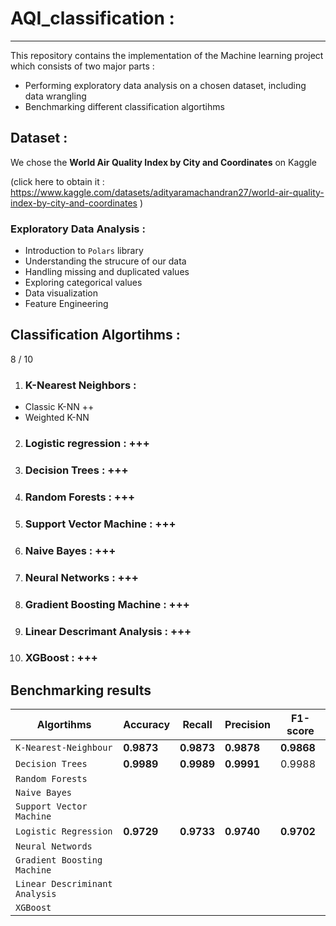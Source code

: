# AQI_classification : 
-----

This repository contains the implementation of the Machine learning project which consists of two major parts : 
- Performing exploratory data analysis on a chosen dataset, including data wrangling
- Benchmarking different classification algortihms


## Dataset : 
We chose the **World Air Quality Index by City and Coordinates** on Kaggle

(click here to obtain it :
 <https://www.kaggle.com/datasets/adityaramachandran27/world-air-quality-index-by-city-and-coordinates> 
 )

### Exploratory Data Analysis : 
- Introduction to `Polars` library
- Understanding the strucure of our data
- Handling missing and duplicated values
- Exploring categorical values
- Data visualization
- Feature Engineering


## Classification Algortihms :

8 / 10

1. ### K-Nearest Neighbors :
- Classic K-NN ++
- Weighted K-NN
2. ### Logistic regression :  +++
3. ### Decision Trees : +++
4. ### Random Forests : +++
5. ### Support Vector Machine : +++
6. ### Naive Bayes : +++
7. ### Neural Networks : +++
8. ### Gradient Boosting Machine : +++
9. ### Linear Descrimant Analysis : +++
10. ### XGBoost : +++



## Benchmarking results

| Algortihms              | Accuracy   | Recall     | Precision  | F1-score   |
|-------------------------|---------   |--------    |----------- |----------  |
| `K-Nearest-Neighbour`   | **0.9873** | **0.9873** | **0.9878** | **0.9868** |
| `Decision Trees`        | **0.9989**|**0.9989** |**0.9991**   |0.9988           |
| `Random Forests`        |         |        |           |           |
| `Naive Bayes`           |         |        |           |           |
| `Support Vector Machine`|         |        |           |           |
| `Logistic Regression`   | **0.9729**  |  **0.9733**     | **0.9740**           |  **0.9702**           |
| `Neural Networds`       |         |        |           |           |
| `Gradient Boosting Machine` |     |        |           |           |
| `Linear Descriminant Analysis`|   |        |           |           |
| `XGBoost`               |         |        |           |           |









